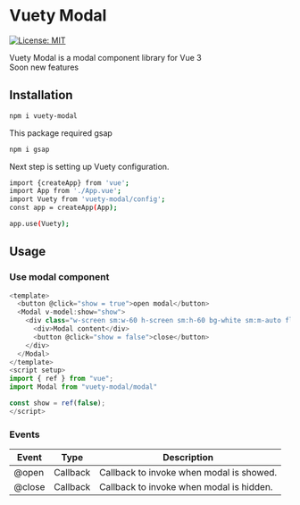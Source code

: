 # Vuety Modal

[![License: MIT](https://img.shields.io/badge/License-MIT-yellow.svg)](https://opensource.org/licenses/MIT)

Vuety Modal is a modal component library for Vue 3 \
Soon new features

## Installation

```bash
npm i vuety-modal
```

This package required gsap

```bash
npm i gsap
```

Next step is setting up Vuety configuration.

```bash
import {createApp} from 'vue';
import App from './App.vue';
import Vuety from 'vuety-modal/config';
const app = createApp(App);

app.use(Vuety);
```

## Usage

### Use modal component

```js
<template>
  <button @click="show = true">open modal</button>
  <Modal v-model:show="show">
    <div class="w-screen sm:w-60 h-screen sm:h-60 bg-white sm:m-auto flex flex-col items-center justify-center p-8">
      <div>Modal content</div>
      <button @click="show = false">close</button>
    </div>
  </Modal>
</template>
<script setup>
import { ref } from "vue";
import Modal from "vuety-modal/modal"

const show = ref(false);
</script>
```

### Events

|Event | Type | Description |
|------|------|-------------|
|@open | Callback| Callback to invoke when modal is showed. |
|@close|Callback |Callback to invoke when modal is hidden. |
